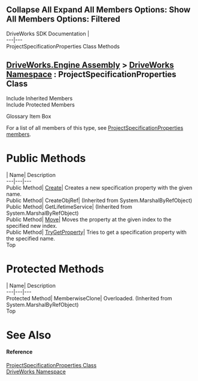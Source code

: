 Collapse All Expand All Members Options: Show All  Members Options: Filtered   
---  
DriveWorks SDK Documentation  |   
---|---  
ProjectSpecificationProperties Class Methods   
  
[DriveWorks.Engine Assembly](topic2156.md) > [DriveWorks Namespace](topic2159.md) : ProjectSpecificationProperties Class  
---  
  
Include Inherited Members    
Include Protected Members    


Glossary Item Box

For a list of all members of this type, see [ProjectSpecificationProperties members](topic4834.md).

# Public Methods

| Name| Description  
---|---|---  
Public Method| [Create](topic4839.md)| Creates a new specification property with the given name.   
Public Method| CreateObjRef|  (Inherited from System.MarshalByRefObject)  
Public Method| GetLifetimeService|  (Inherited from System.MarshalByRefObject)  
Public Method| [Move](topic4840.md)| Moves the property at the given index to the specified new index.   
Public Method| [TryGetProperty](topic4841.md)| Tries to get a specification property with the specified name.   
Top

# Protected Methods

| Name| Description  
---|---|---  
Protected Method| MemberwiseClone| Overloaded. (Inherited from System.MarshalByRefObject)  
Top

# See Also

#### Reference

[ProjectSpecificationProperties Class](topic4833.md)   
[DriveWorks Namespace](topic2159.md)


